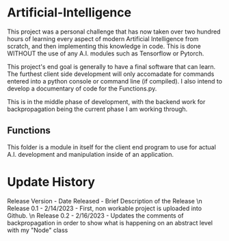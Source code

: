 # Artificial-Intelligence
This project was a personal challenge that has now taken over two hundred hours of learning every aspect of modern Artificial Intelligence from scratch, and then implementing this knowledge in code. This is done WITHOUT the use of any A.I. modules such as Tensorflow or Pytorch. 

This project's end goal is generally to have a final software that can learn. The furthest client side development will only accomadate for commands entered into a python console or command line (if compiled). I also intend to develop a documentary of code for the Functions.py. 

This is in the middle phase of development, with the backend work for backpropagation being the current phase I am working through. 

## Functions 
This folder is a module in itself for the client end program to use for actual A.I. development and manipulation inside of an application. 


# Update History 
Release Version - Date Released - Brief Description of the Release \n
Release 0.1 - 2/14/2023 - First, non workable project is uploaded into Github. \n
Release 0.2 - 2/16/2023 - Updates the comments of backpropagation in order to show what is happening on an abstract level with my "Node" class 
